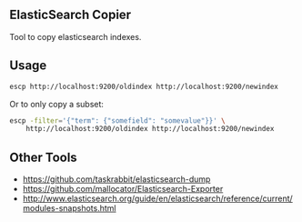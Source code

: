 ElasticSearch Copier
------------------------------

Tool to copy elasticsearch indexes.


Usage
----------------------
```sh
escp http://localhost:9200/oldindex http://localhost:9200/newindex
```

Or to only copy a subset:

```sh
escp -filter='{"term": {"somefield": "somevalue"}}' \
    http://localhost:9200/oldindex http://localhost:9200/newindex
```

Other Tools
-------------------------------
* https://github.com/taskrabbit/elasticsearch-dump
* https://github.com/mallocator/Elasticsearch-Exporter
* http://www.elasticsearch.org/guide/en/elasticsearch/reference/current/modules-snapshots.html
